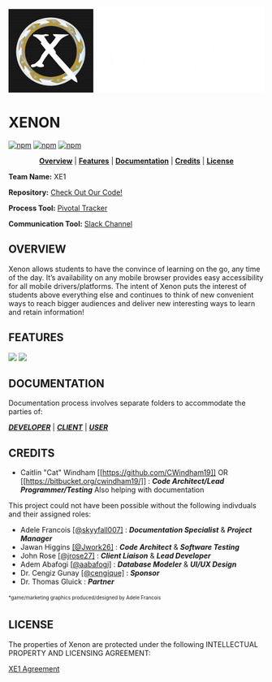 <p align="center">
<img src ="assets/XE1.png">
</p>

# XENON
[![npm](https://img.shields.io/badge/platform-mobile/web-lightgrey.svg)](https://soft-eng-practicum.github.io/xenon/)
[![npm](https://img.shields.io/badge/docs-complete-brightgreen.svg)](official-documentation)
[![npm](https://img.shields.io/badge/License-CC%20BY--NC%204.0-blue.svg)](https://creativecommons.org/licenses/by-nc/4.0/legalcode)

<p align="center">
<b><a href="#overview">Overview</a></b>
|
<b><a href="#features">Features</a></b>
|
<b><a href="#documentation">Documentation</a></b>
|
<b><a href="#credits">Credits</a></b>
|
<b><a href="#license">License</a></b>
</p>


**Team Name:** XE1

**Repository:**  [Check Out Our Code!](https://github.com/soft-eng-practicum/xenon.git)

**Process Tool:** [Pivotal Tracker](https://www.pivotaltracker.com/n/projects/1858563)

**Communication Tool:** [Slack Channel](https://ggc-dev.slack.com/messages/chemteam/details/)


##  OVERVIEW

Xenon allows students to have the convince of learning on the go, any time of the day.  It’s availability on any mobile browser provides easy accessibility for all mobile drivers/platforms. The intent of Xenon puts the interest of students above everything else and continues to think of new convenient ways to reach bigger audiences and deliver new interesting ways to learn and retain information!

##  FEATURES

<section>
    <img width="355" src="assets/Features_Readme_1.png">
   <img width="490" src="assets/Features_Readme_2.png">
</section>


##  DOCUMENTATION

Documentation process involves separate folders to accommodate the parties of:

[***DEVELOPER***](official-documentation/dev-docs)
|
[***CLIENT***](official-documentation/client-docs)
|
[***USER***](official-documentation/user-docs)


##  CREDITS

* Caitlin "Cat" Windham [[https://github.com/CWindham19]] OR [[https://bitbucket.org/cwindham19/]] : ***Code Architect/Lead Programmer/Testing***
Also helping with documentation

This project could not have been possible without the following indivduals and their assigned roles:

* Adele Francois [[@skyyfall007]](https://github.com/skyyfall007) :  ***Documentation Specialist*** & ***Project Manager***
* Jawan Higgins  [[@Jwork26]](https://github.com/Jwork26)    :  ***Code Architect*** & ***Software Testing***
* John Rose [[@jrose27]](https://github.com/jrose27)    :  ***Client Liaison*** & ***Lead Developer***
* Adem Abafogi [[@aabafogi]](https://github.com/aabafogi)    :  ***Database Modeler*** & ***UI/UX Design***
* Dr. Cengiz Gunay [[@cengique]](https://github.com/cengique)    :  ***Sponsor***
* Dr. Thomas Gluick                                                :  ***Partner***

<sub><sup>*game/marketing graphics produced/designed by Adele Francois</sup></sub>

##  LICENSE

The properties of Xenon are protected under the following INTELLECTUAL PROPERTY AND LICENSING AGREEMENT:


[XE1 Agreement](official-documentation/Final%20XE1%20Intellectual%20Property%20and%20Licensing%20Agreement.pdf)
